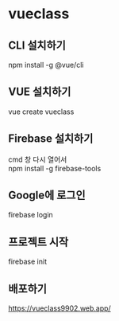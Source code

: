 # vueclass

## CLI 설치하기
npm install -g @vue/cli   

## VUE 설치하기
vue create vueclass   

## Firebase 설치하기
cmd 창 다시 열어서   
npm install -g firebase-tools   

## Google에 로그인
firebase login   

## 프로젝트 시작
firebase init   

## 배포하기
https://vueclass9902.web.app/   